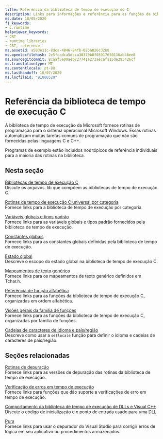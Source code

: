 ```yaml
---
title: Referência da biblioteca de tempo de execução do C
description: Links para informações e referência para as funções da biblioteca de tempo de execução do Microsoft C.
ms.date: 10/05/2020
f1_keywords:
- c.runtime
helpviewer_keywords:
- CRT
- runtime libraries
- CRT, reference
ms.assetid: a503e11c-8dca-4846-84fb-025a826c32b8
ms.openlocfilehash: 2e5fcadca5dcca30370b0f03917650136ab46ee8
ms.sourcegitcommit: 8caaf5e00aeb727741a273aecafa15de293426cf
ms.translationtype: MT
ms.contentlocale: pt-BR
ms.lasthandoff: 10/07/2020
ms.locfileid: "91806520"
---
```

# <a name="c-runtime-library-reference"></a>Referência da biblioteca de tempo de execução C

A biblioteca de tempo de execução da Microsoft fornece rotinas de programação para o sistema operacional Microsoft Windows. Essas rotinas automatizam muitas tarefas comuns de programação que não são fornecidas pelas linguagens C e C++.

Programas de exemplo estão incluídos nos tópicos de referência individuais para a maioria das rotinas na biblioteca.

## <a name="in-this-section"></a>Nesta seção

[Bibliotecas de tempo de execução C](crt-library-features.md)\
Discute os arquivos. lib que compõem as bibliotecas de tempo de execução C.

[Rotinas de tempo de execução C universal por categoria](run-time-routines-by-category.md)\
Fornece links para a biblioteca de tempo de execução por categoria.

[Variáveis globais e tipos padrão](global-variables-and-standard-types.md)\
Fornece links para as variáveis globais e tipos padrão fornecidos pela biblioteca de tempo de execução.

[Constantes globais](global-constants.md)\
Fornece links para as constantes globais definidas pela biblioteca de tempo de execução.

[Estado global](global-state.md)\
Descreve o escopo do estado global na biblioteca de tempo de execução C.

[Mapeamentos de texto genérico](generic-text-mappings.md)\
Fornece links para os mapeamentos de texto genérico definidos em Tchar.h.

[Referência de função alfabética](reference/crt-alphabetical-function-reference.md)\
Fornece links para as funções da biblioteca de tempo de execução C, organizadas em ordem alfabética.

[Visões gerais da família de funções](function-family-overviews.md)\
Fornece links para as funções da biblioteca de tempo de execução C, organizadas por família de funções.

[Cadeias de caracteres de idioma e país/região](locale-names-languages-and-country-region-strings.md)\
Descreve como usar a `setlocale` função para definir o idioma e cadeias de caracteres de país/região.

## <a name="related-sections"></a>Seções relacionadas

[Rotinas de depuração](debug-routines.md)\
Fornece links para as versões de depuração das rotinas da biblioteca de tempo de execução.

[Verificação de erros em tempo de execução](run-time-error-checking.md)\
Fornece links para funções que dão suporte a verificações de erro em tempo de execução.

[Comportamento da biblioteca de tempo de execução de DLLs e Visual C++](../build/run-time-library-behavior.md)\
Discute o código de inicialização e o ponto de entrada usado para uma DLL.

[Pura](/visualstudio/debugger/debugging-in-visual-studio)\
Fornece links para usar o depurador do Visual Studio para corrigir erros de lógica em seu aplicativo ou procedimentos armazenados.
